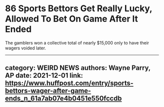 # 86 Sports Bettors Get Really Lucky, Allowed To Bet On Game After It Ended

The gamblers won a collective total of nearly $15,000 only to have their wagers voided later.

---
category: WEIRD NEWS
authors: Wayne Parry, AP
date: 2021-12-01
link: https://www.huffpost.com/entry/sports-bettors-wager-after-game-ends_n_61a7ab07e4b0451e550fccdb
---
